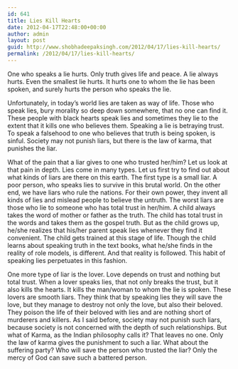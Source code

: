 ```yaml
---
id: 641
title: Lies Kill Hearts
date: 2012-04-17T22:48:00+00:00
author: admin
layout: post
guid: http://www.shobhadeepaksingh.com/2012/04/17/lies-kill-hearts/
permalink: /2012/04/17/lies-kill-hearts/
---
```

One who speaks a lie hurts. Only truth gives life and peace. A lie always hurts. Even the smallest lie hurts. It hurts one to whom the lie has been spoken, and surely hurts the person who speaks the lie.

Unfortunately, in today&#8217;s world lies are taken as way of life. Those who speak lies, bury morality so deep down somewhere, that no one can find it. These people with black hearts speak lies and sometimes they lie to the extent that it kills one who believes them. Speaking a lie is betraying trust. To speak a falsehood to one who believes that truth is being spoken, is sinful. Society may not punish liars, but there is the law of karma, that punishes the liar.

What of the pain that a liar gives to one who trusted her/him? Let us look at that pain in depth. Lies come in many types. Let us first try to find out about what kinds of liars are there on this earth. The first type is a small liar. A poor person, who speaks lies to survive in this brutal world. On the other end, we have liars who rule the nations. For their own power, they invent all kinds of lies and mislead people to believe the untruth. The worst liars are those who lie to someone who has total trust in her/him. A child always takes the word of mother or father as the truth. The child has total trust in the words and takes them as the gospel truth. But as the child grows up, he/she realizes that his/her parent speak lies whenever they find it convenient. The child gets trained at this stage of life. Though the child learns about speaking truth in the text books, what he/she finds in the reality of role models, is different. And that reality is followed. This habit of speaking lies perpetuates in this fashion.

One more type of liar is the lover. Love depends on trust and nothing but total trust. When a lover speaks lies, that not only breaks the trust, but it also kills the hearts. It kills the man/woman to whom the lie is spoken. These lovers are smooth liars. They think that by speaking lies they will save the love, but they manage to destroy not only the love, but also their beloved. They poison the life of their beloved with lies and are nothing short of murderers and killers. As I said before, society may not punish such liars, because society is not concerned with the depth of such relationships. But what of Karma, as the Indian philosophy calls it? That leaves no one. Only the law of karma gives the punishment to such a liar. What about the suffering party? Who will save the person who trusted the liar? Only the mercy of God can save such a battered person.